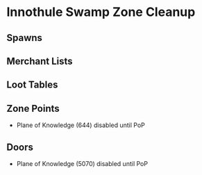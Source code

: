 # Innothule Swamp Zone Cleanup

## Spawns

## Merchant Lists

## Loot Tables

## Zone Points

* Plane of Knowledge (644) disabled until PoP

## Doors

* Plane of Knowledge (5070) disabled until PoP

